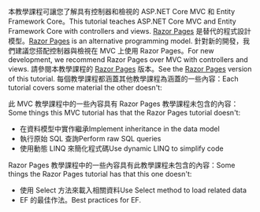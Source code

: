 <span data-ttu-id="a89e4-101">本教學課程可讓您了解具有控制器和檢視的 ASP.NET Core MVC 和 Entity Framework Core。</span><span class="sxs-lookup"><span data-stu-id="a89e4-101">This tutorial teaches ASP.NET Core MVC and Entity Framework Core with controllers and views.</span></span> <span data-ttu-id="a89e4-102">[Razor Pages](xref:razor-pages/index) 是替代的程式設計模型。</span><span class="sxs-lookup"><span data-stu-id="a89e4-102">[Razor Pages](xref:razor-pages/index) is an alternative programming model.</span></span> <span data-ttu-id="a89e4-103">針對新的開發，我們建議您搭配控制器與檢視在 MVC 上使用 Razor Pages。</span><span class="sxs-lookup"><span data-stu-id="a89e4-103">For new development, we recommend Razor Pages over MVC with controllers and views.</span></span> <span data-ttu-id="a89e4-104">請參閱本教學課程的 [Razor Pages](xref:data/ef-rp/intro) 版本。</span><span class="sxs-lookup"><span data-stu-id="a89e4-104">See the [Razor Pages](xref:data/ef-rp/intro) version of this tutorial.</span></span> <span data-ttu-id="a89e4-105">每個教學課程都涵蓋其他教學課程為涵蓋的一些內容：</span><span class="sxs-lookup"><span data-stu-id="a89e4-105">Each tutorial covers some material the other doesn't:</span></span>

<span data-ttu-id="a89e4-106">此 MVC 教學課程中的一些內容具有 Razor Pages 教學課程未包含的內容：</span><span class="sxs-lookup"><span data-stu-id="a89e4-106">Some things this MVC tutorial has that the Razor Pages tutorial doesn't:</span></span>

* <span data-ttu-id="a89e4-107">在資料模型中實作繼承</span><span class="sxs-lookup"><span data-stu-id="a89e4-107">Implement inheritance in the data model</span></span>
* <span data-ttu-id="a89e4-108">執行原始 SQL 查詢</span><span class="sxs-lookup"><span data-stu-id="a89e4-108">Perform raw SQL queries</span></span>
* <span data-ttu-id="a89e4-109">使用動態 LINQ 來簡化程式碼</span><span class="sxs-lookup"><span data-stu-id="a89e4-109">Use dynamic LINQ to simplify code</span></span>

<span data-ttu-id="a89e4-110">Razor Pages 教學課程中的一些內容具有此教學課程未包含的內容：</span><span class="sxs-lookup"><span data-stu-id="a89e4-110">Some things the Razor Pages tutorial has that this one doesn't:</span></span>

* <span data-ttu-id="a89e4-111">使用 Select 方法來載入相關資料</span><span class="sxs-lookup"><span data-stu-id="a89e4-111">Use Select method to load related data</span></span>
* <span data-ttu-id="a89e4-112">EF 的最佳作法。</span><span class="sxs-lookup"><span data-stu-id="a89e4-112">Best practices for EF.</span></span>